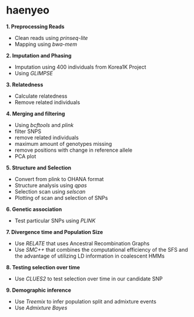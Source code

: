 # haenyeo

**1. Preprocessing Reads**
  - Clean reads using *prinseq-lite*
  - Mapping using *bwa-mem*

**2. Imputation and Phasing**
  - Imputation using 400 individuals from Korea1K Project
  - Using *GLIMPSE*

**3. Relatedness**
  - Calculate relatedness
  - Remove related individuals

**4. Merging and filtering**
  - Using *bcftools* and *plink*
  - filter SNPS
  - remove related individuals
  - maximum amount of genotypes missing 
  - remove positions with change in reference allele
  - PCA plot
  
 **5. Structure and Selection**
  - Convert from plink to OHANA format
  - Structure analysis using *qpas*
  - Selection scan using *selscan*
  - Plotting of scan and selection of SNPs
 
**6. Genetic association**
  - Test particular SNPs using *PLINK*

**7. Divergence time and Population Size**
  - Use *RELATE* that uses Ancestral Recombination Graphs
  - Use  *SMC++* that combines the computational efficiency of the SFS and the advantage of utilizing LD information in coalescent HMMs

**8. Testing selection over time**
  - Use *CLUES2* to test selection over time in our candidate SNP

**9. Demographic inference**
  - Use *Treemix* to infer population split and admixture events
  - Use *Admixture Bayes*

